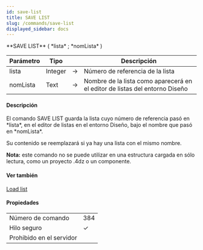 ```yaml
---
id: save-list
title: SAVE LIST
slug: /commands/save-list
displayed_sidebar: docs
---
```


<!--REF #_command_.SAVE LIST.Syntax-->**SAVE LIST** ( *lista* ; *nomLista* )<!-- END REF-->
<!--REF #_command_.SAVE LIST.Params-->
| Parámetro | Tipo |  | Descripción |
| --- | --- | --- | --- |
| lista | Integer | &#8594;  | Número de referencia de la lista |
| nomLista | Text | &#8594;  | Nombre de la lista como aparecerá en el editor de listas del entorno Diseño |

<!-- END REF-->

#### Descripción 

<!--REF #_command_.SAVE LIST.Summary-->El comando SAVE LIST guarda la lista cuyo número de referencia pasó en *lista*, en el editor de listas en el entorno Diseño, bajo el nombre que pasó en *nomLista*.<!-- END REF-->

Su contenido se reemplazará si ya hay una lista con el mismo nombre.

**Nota:** este comando no se puede utilizar en una estructura cargada en sólo lectura, como un proyecto .4dz o un componente.

#### Ver también 

[Load list](load-list.md)  

#### Propiedades
|  |  |
| --- | --- |
| Número de comando | 384 |
| Hilo seguro | &check; |
| Prohibido en el servidor ||


